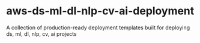 # aws-ds-ml-dl-nlp-cv-ai-deployment
A collection of production-ready deployment templates built for deploying ds, ml, dl, nlp, cv, ai projects
